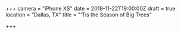 +++
camera = "iPhone XS"
date = 2019-11-22T19:00:00Z
draft = true
location = "Dallas, TX"
title = "‘Tis the Season of Big Trees"

+++
